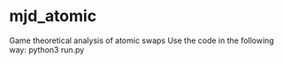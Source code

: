 # mjd_atomic
Game theoretical analysis of atomic swaps
Use the code in the following way:
python3 run.py
